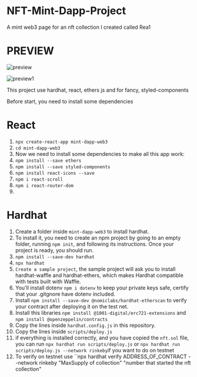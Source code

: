 # NFT-Mint-Dapp-Project
A mint web3 page for an nft collection I created called Rea1

# PREVIEW
![preview](https://user-images.githubusercontent.com/85500650/161134723-2dc19bda-a6b9-4664-967f-6cc7353638e8.PNG)


![preview1](https://user-images.githubusercontent.com/85500650/161134749-71274231-a256-4630-a787-6b94c53ed98d.PNG)


This project use hardhat, react, ethers js and for fancy, styled-components

Before start, you need to install some dependencies

# React
1. `npx create-react-app mint-dapp-web3`
2. `cd mint-dapp-web3`
3. Now we need to install some dependencies to make all this app work:
4. `npm install --save ethers`
5. `npm install --save styled-components`
6. `npm install react-icons --save`
7. `npm i react-scroll`
8. `npm i react-router-dom`
9. 

# Hardhat

1. Create a folder inside ``mint-dapp-web3`` to install hardhat.
2. To install it, you need to create an npm project by going to an empty folder, running `npm init`, and following its instructions. Once your project is ready, you should run.
3. `npm install --save-dev hardhat`
4. `npx hardhat`
5. `Create a sample project`, the sample project will ask you to install hardhat-waffle and hardhat-ethers, which makes Hardhat compatible with tests built with Waffle.
6. You'll install dotenv `npm i dotenv` to keep your private keys safe, certify that your .gitgnore have dotenv included.
7. Install `npm install --save-dev @nomiclabs/hardhat-etherscan` to verify your contract after deploying it on the test net.
8. Install this libraries ``npm install @1001-digital/erc721-extensions`` and ``npm install @openzeppelin/contracts``
9. Copy the lines inside `hardhat.config.js` in this repository.
10. Copy the lines inside `scripts/deploy.js`
11. if everything is installed correctly, and you have copied the ``nft.sol`` file, you can run ``npx hardhat run scripts/deploy.js`` or ``npx hardhat run scripts/deploy.js --network rinkeby``if you want to do on testnet
12. To verify on testnet use ``npx hardhat verify ADDRESS_OF_CONTRACT --network rinkeby "MaxSupply of collection" "number that started  the nft collection"


